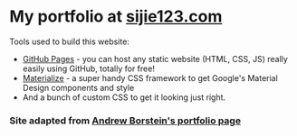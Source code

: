 # My portfolio at [sijie123.com](https://sijie123.com)

Tools used to build this website:
- [GitHub Pages](https://pages.github.com) - you can host any static website (HTML, CSS, JS) really easily using GitHub, totally for free!
- [Materialize](https://materializecss.com) - a super handy CSS framework to get Google's Material Design components and style
- And a bunch of custom CSS to get it looking just right.

### Site adapted from [Andrew Borstein's portfolio page](https://github.com/andrewborstein/portfolio)

